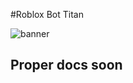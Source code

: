 #Roblox Bot Titan

![banner](https://media.discordapp.net/attachments/988287959998558219/1061863947571052554/image.png?width=807&height=651)

## Proper docs soon
